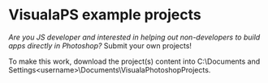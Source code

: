 # VisualaPS example projects

*Are you JS developer and interested in helping out non-developers to build apps directly in Photoshop?*
Submit your own projects!

To make this work, download the project(s) content into C:\Documents and Settings\<username>\Documents\VisualaPhotoshopProjects\.